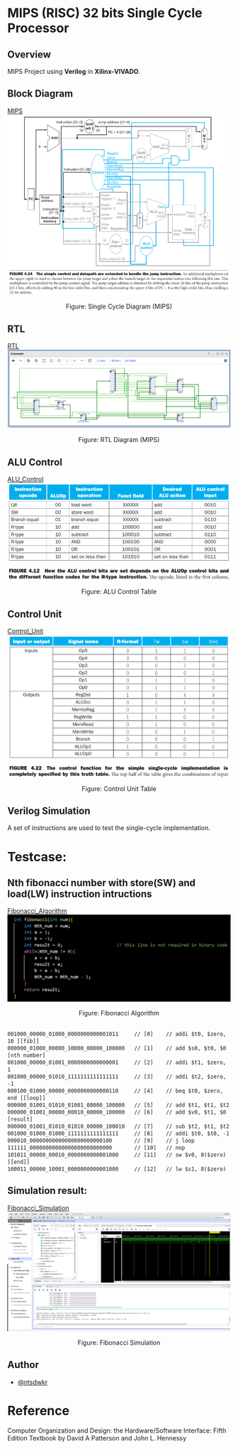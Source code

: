 # MIPS (RISC) 32 bits Single Cycle Processor

## Overview

MIPS Project using **Verilog** in **Xilinx-VIVADO**.

## Block Diagram

[MIPS](Documents/MIPS.png)
![MIPS](Documents/MIPS.png)

<center>Figure: Single Cycle Diagram (MIPS)</center>

## RTL

[RTL](Documents/RTL.png)
![RTL](Documents/RTL.png)
<center>Figure: RTL Diagram (MIPS)</center>

## ALU Control

[ALU_Control](Documents/ALU_Control.png)
![ALU_Control](Documents/ALU_Control.png)

<center>Figure: ALU Control Table</center>


## Control Unit

[Control_Unit](Documents/Control_Unit.png)
![Control_Unit](Documents/Control_Unit.png)

<center>Figure: Control Unit Table</center>

## Verilog Simulation

A set of instructions are used to test the single-cycle implementation.

# Testcase: 

## Nth fibonacci number with store(SW) and load(LW) instruction intructions 

[Fibonacci_Algorithm](Documents/Fibonacci_Function.png)
![Fibonacci_Algorithm](Documents/Fibonacci_Function.png)
<center>Figure: Fibonacci Algorithm</center>

```assembly

001000_00000_01000_0000000000001011     // [0]    // addi $t0, $zero, 10 [[fib]]
000000_01000_00000_10000_00000_100000   // [1]    // add $s0, $t0, $0 [nth number]
001000_00000_01001_0000000000000001     // [2]    // addi $t1, $zero, 1
001000_00000_01010_1111111111111111     // [3]    // addi $t2, $zero, -1
000100_01000_00000_0000000000000110     // [4]    // beq $t0, $zero, end [[loop]]
000000_01001_01010_01001_00000_100000   // [5]    // add $t1, $t1, $t2
000000_01001_00000_00010_00000_100000   // [6]    // add $v0, $t1, $0 [result]
000000_01001_01010_01010_00000_100010   // [7]    // sub $t2, $t1, $t2
001000_01000_01000_1111111111111111     // [8]    // addi $t0, $t0, -1
000010_00000000000000000000000100       // [9]    // j loop
111111_00000000000000000000000000       // [10]   // nop
101011_00000_00010_0000000000001000     // [11]   // sw $v0, 8($zero) [[end]]
100011_00000_10001_0000000000001000     // [12]   // lw $s1, 8($zero)

```

## Simulation result:

[Fibonacci_Simulation](Documents/Fibonacci_Simulation.png)
![Fibonacci_Simulation](Documents/Fibonacci_Simulation.png)
<center>Figure: Fibonacci Simulation</center>

## Author 
- [@ntsdwkr](https://github.com/ntsdwkr) 

# Reference

Computer Organization and Design: the Hardware/Software Interface: Fifth Edition
Textbook by David A Patterson and John L. Hennessy
